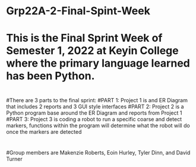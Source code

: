 # Grp22A-2-Final-Spint-Week
#
# This is the Final Sprint Week of Semester 1, 2022 at Keyin College where the primary language learned has been Python.
#
#There are 3 parts to the final sprint:
#PART 1: Project 1 is and ER Diagram that includes 2 reports and 3 GUI style interfaces
#PART 2: Project 2 is a Python program base around the ER Diagram and reports from Project 1
#PART 3: Project 3 is coding a robot to run a specific coarse and detect markers, functions within the program will determine what 
the robot will do once the markers are detected
#
#Group members are Makenzie Roberts, Eoin Hurley, Tyler Dinn, and David Turner
